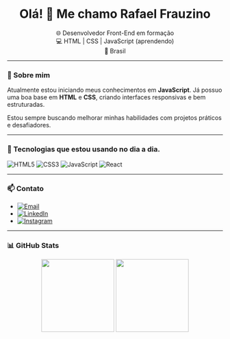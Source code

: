 <h1 align="center">Olá! 👋 Me chamo Rafael Frauzino</h1>

<p align="center">
  🌐 Desenvolvedor Front-End em formação<br>
  💻 HTML | CSS | JavaScript (aprendendo)<br>
  📍 Brasil
</p>

---

### 🚀 Sobre mim

Atualmente estou iniciando meus conhecimentos em **JavaScript**. Já possuo uma boa base em **HTML** e **CSS**, criando interfaces responsivas e bem estruturadas.

Estou sempre buscando melhorar minhas habilidades com projetos práticos e desafiadores.

---

### 🧠 Tecnologias que estou usando no dia a dia.

![HTML5](https://img.shields.io/badge/HTML5-E34F26?style=for-the-badge&logo=html5&logoColor=fff)
![CSS3](https://img.shields.io/badge/CSS3-1572B6?style=for-the-badge&logo=css3&logoColor=fff)
![JavaScript](https://img.shields.io/badge/JavaScript-F7DF1E?style=for-the-badge&logo=javascript&logoColor=000)
![React](https://img.shields.io/badge/React-20232A?style=for-the-badge&logo=react&logoColor=61DAFB)

---



### 📫 Contato

- [![Email](https://img.shields.io/badge/Email-D14836?style=for-the-badge&logo=gmail&logoColor=white)](mailto:rafaelfrauzino.dev@gmail.com)
- [![LinkedIn](https://img.shields.io/badge/LinkedIn-blue?style=for-the-badge&logo=linkedin&logoColor=white)](https://www.linkedin.com/in/rafael-frauzino-138b3a106/)
- [![Instagram](https://img.shields.io/badge/Instagram-%23E4405F.svg?&style=for-the-badge&logo=instagram&logoColor=white)](https://www.instagram.com/rafafrauzino/)



---

### 📊 GitHub Stats

<p align="center">
  <img height="170em" src="https://github-readme-stats.vercel.app/api?username=RafaFrauzino&show_icons=true&theme=radical" />
  <img height="170em" src="https://github-readme-stats.vercel.app/api/top-langs/?username=RafaFrauzino&layout=compact&theme=radical"/>
</p>

